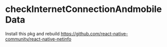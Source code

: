 # checkInternetConnectionAndmobileData
Install this pkg and rebuild
https://github.com/react-native-community/react-native-netinfo
